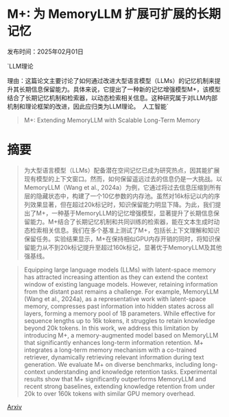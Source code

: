 # M+: 为 MemoryLLM 扩展可扩展的长期记忆

发布时间：2025年02月01日

`LLM理论

理由：这篇论文主要讨论了如何通过改进大型语言模型（LLMs）的记忆机制来提升其长期信息保留能力。具体来说，它提出了一种新的记忆增强模型M+，该模型结合了长期记忆机制和检索器，以动态检索相关信息。这种研究属于对LLM内部机制和理论框架的改进，因此应归类为LLM理论。` `人工智能`

> M+: Extending MemoryLLM with Scalable Long-Term Memory

# 摘要

> 为大型语言模型（LLMs）配备潜在空间记忆已成为研究热点，因其能扩展现有模型的上下文窗口。然而，如何保留遥远过去的信息仍是一大挑战。以MemoryLLM（Wang et al., 2024a）为例，它通过将过去信息压缩到所有层的隐藏状态中，构建了一个10亿参数的内存池。虽然对16k标记以内的序列效果显著，但在超过20k标记时，知识保留能力明显下降。为此，我们提出了M+，一种基于MemoryLLM的记忆增强模型，显著提升了长期信息保留能力。M+结合了长期记忆机制和共同训练的检索器，能在文本生成时动态检索相关信息。我们在多个基准上测试了M+，包括长上下文理解和知识保留任务。实验结果显示，M+在保持相似GPU内存开销的同时，将知识保留能力从不到20k标记提升至超过160k标记，显著优于MemoryLLM及其他强基线。

> Equipping large language models (LLMs) with latent-space memory has attracted increasing attention as they can extend the context window of existing language models. However, retaining information from the distant past remains a challenge. For example, MemoryLLM (Wang et al., 2024a), as a representative work with latent-space memory, compresses past information into hidden states across all layers, forming a memory pool of 1B parameters. While effective for sequence lengths up to 16k tokens, it struggles to retain knowledge beyond 20k tokens. In this work, we address this limitation by introducing M+, a memory-augmented model based on MemoryLLM that significantly enhances long-term information retention. M+ integrates a long-term memory mechanism with a co-trained retriever, dynamically retrieving relevant information during text generation. We evaluate M+ on diverse benchmarks, including long-context understanding and knowledge retention tasks. Experimental results show that M+ significantly outperforms MemoryLLM and recent strong baselines, extending knowledge retention from under 20k to over 160k tokens with similar GPU memory overhead.

[Arxiv](https://arxiv.org/abs/2502.00592)